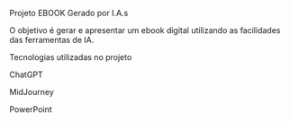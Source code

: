 Projeto EBOOK Gerado por I.A.s

O objetivo é gerar e apresentar um ebook digital utilizando as facilidades das ferramentas de IA.


Tecnologias utilizadas no projeto

ChatGPT

MidJourney

PowerPoint


